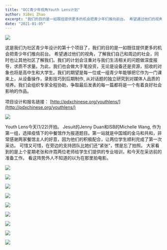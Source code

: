 ```yaml
---
title: "OCC青少年视角Youth Lens计划"
author: XiBei Zhao
excerpt: "我们的目的是一如既往提供更多的机会把青少年们推向前台。 希望通过他们的视角，了解我们自己和周边的社会，同时也让其他社区了解我们。我们的计划会注重对与我们生活相关的问题做深度报导，我们的期望是每一位或一组青少年能够把它作为一门课来上，从设备操作，录影技巧到后期制作, 从对话题的独立研究到对媒体人品质的培养。争取最后发表的每一篇都将是一个有着良好社会影响的作品。"
date: "2021-01-05"
---
```


![](https://res.cloudinary.com/dhngj18do/image/upload/f_auto,q_auto/v1/images/activities/logo-lens_v5)


这是我们为社区青少年设计的第十个项目了，我们的目的是一如既往提供更多的机会把青少年们推向前台。 希望通过他们的视角，了解我们自己和周边的社会，同时也让其他社区了解我们。我们的计划会注重对与我们生活相关的问题做深度报导，求质不求量。为此，我们也会做大手笔投资，无论是设备还是资源，招收的对象也将是高中生和大学生。我们的期望是每一位或一组青少年能够把它作为一门课来上，从设备操作，录影技巧到后期制作, 从对话题的独立研究到对媒体人品质的培养。我们会组织专家全程协助，争取最后发表的每一篇都将是一个有着良好社会影响的作品。

项目设计和报名链接： [http://pdxchinese.org/youthlens/](http://pdxchinese.org/youthlens/)

![](https://res.cloudinary.com/dhngj18do/image/upload/f_auto,q_auto/v1/images/divider)

Youth Lens今天(1/22)开拍。 Jesuit的Jenny Duan和ISB的Michelle Wang, 作为第一组，选择疫情下的中餐馆作为报道题目。第一站就是中国城的金马和共和，非常感谢两家餐馆主人的好意，因为他们的积极配合，让两位学生顺利完成了第一次采访。 可惜又可惜，在旁边的支持团队比她们还“紧张”，愣是忘了拍照。 大家看到的是上个星期老张和许霓两位老师给学生们提供的专业培训，和今天在采访前的准备工作。 看这阵势外人不知道的以为在那里拍电影。

![](https://res.cloudinary.com/dhngj18do/image/upload/f_auto,q_auto/v1/images/Wechat%20Image_20210121154743)

![](https://res.cloudinary.com/dhngj18do/image/upload/f_auto,q_auto/v1/images/Wechat%20Image_20210121154824)

![](https://res.cloudinary.com/dhngj18do/image/upload/f_auto,q_auto/v1/images/Wechat%20Image_20210121154654)

![](https://res.cloudinary.com/dhngj18do/image/upload/f_auto,q_auto/v1/images/Wechat%20Image_20210122221802)

![](https://res.cloudinary.com/dhngj18do/image/upload/f_auto,q_auto/v1/images/Wechat%20Image_20210122222742)

![](https://res.cloudinary.com/dhngj18do/image/upload/f_auto,q_auto/v1/images/Wechat%20Image_20210122222450)

![](https://res.cloudinary.com/dhngj18do/image/upload/f_auto,q_auto/v1/images/Wechat%20Image_20210122223254)

![](https://res.cloudinary.com/dhngj18do/image/upload/f_auto,q_auto/v1/images/Wechat%20Image_20210122223442)

![](https://res.cloudinary.com/dhngj18do/image/upload/f_auto,q_auto/v1/images/Wechat%20Image_20210122223432)

